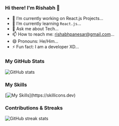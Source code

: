 ### Hi there! I'm Rishabh 👋

<!-- **shabh2412/shabh2412** is a ✨ _special_ ✨ repository because its `README.md` (this file) appears on your GitHub profile. 

Here are some ideas to get you started: -->

- 🔭 I’m currently working on React.js Projects...
- 🌱 I’m currently learning ```React.js```... 
- 💬 Ask me about Tech...
- 📫 How to reach me: [rishabhpanesar@gmail.com](mailto:rishabhpanesar@gmail.com)...
- 😄 Pronouns: He/Him...
- ⚡ Fun fact: I am a developer XD...
<!-- - 👯 I’m looking to collaborate on ...
- 🤔 I’m looking for help with ... -->


### My GitHub Stats
![GitHub stats](https://github-readme-stats.vercel.app/api?username=shabh2412&show_icons=true&theme=dark)  

### My Skills
[![My Skills](https://skillicons.dev/icons?i=react,nodejs,express,mongodb,fastapi,redux,ts,nextjs,bootstrap,js,html,css,)](https://skillicons.dev)

### Contributions & Streaks
![GitHub streak stats](https://github-readme-streak-stats.herokuapp.com/?user=shabh2412&theme=dark) 
